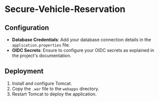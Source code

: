 # Secure-Vehicle-Reservation
## Configuration
- **Database Credentials**: Add your database connection details in the `application.properties` file.
- **OIDC Secrets**: Ensure to configure your OIDC secrets as explained in the project's documentation.

## Deployment
1. Install and configure Tomcat.
2. Copy the `.war` file to the `webapps` directory.
3. Restart Tomcat to deploy the application.
